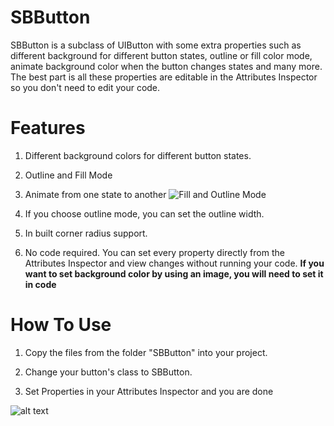 # SBButton
SBButton is a subclass of UIButton with some extra properties such as different background for different button states, outline or fill color mode, animate background color when the button changes states and many more. The best part is all these properties are editable in the Attributes Inspector so you don't need to edit your code.

# Features

1. Different background colors for different button states.
  
2. Outline and Fill Mode 

3. Animate from one state to another ![Fill and Outline Mode](https://lh3.googleusercontent.com/EdCT_Y0hXrXb93u2lXcfbPqgJbxKMiGssG-eHmkHoiNPVbqxr03TapUhfT7beam67WhlXiY253FeVYU=w1256-h574 "2 modes available")

4. If you choose outline mode, you can set the outline width.

5. In built corner radius support.

6. No code required. You can set every property directly from the Attributes Inspector and view changes without running your code. **If you want to set background color by using an image, you will need to set it in code**

# How To Use

1. Copy the files from the folder "SBButton" into your project.

2. Change your button's class to SBButton.

3. Set Properties in your Attributes Inspector and you are done

![alt text](https://lh3.googleusercontent.com/zSv-0piDq_h33L1x0UMRD2pgbT4BnrMG9PUWSk3F3IUfU6Ywb1okGhJdBWS2FiY7DsP4jLa-v7BH-is=w1256-h574 "Edit directly from the Attributes Inspector")
